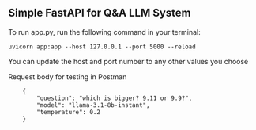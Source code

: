 ## Simple FastAPI for Q&A LLM System

To run app.py, run the following command in your terminal:

`uvicorn app:app --host 127.0.0.1 --port 5000 --reload`

You can update the host and port number to any other values you choose

Request body for testing in Postman

```
    {
        "question": "which is bigger? 9.11 or 9.9?",
        "model": "llama-3.1-8b-instant",
        "temperature": 0.2
    }
```

